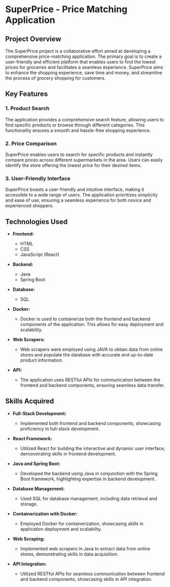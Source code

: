 # SuperPrice - Price Matching Application

## Project Overview

The SuperPrice project is a collaborative effort aimed at developing a comprehensive price-matching application. The primary goal is to create a user-friendly and efficient platform that enables users to find the lowest prices for groceries and facilitates a seamless experience. SuperPrice aims to enhance the shopping experience, save time and money, and streamline the process of grocery shopping for customers.

## Key Features

### 1. Product Search

The application provides a comprehensive search feature, allowing users to find specific products or browse through different categories. This functionality ensures a smooth and hassle-free shopping experience.

### 2. Price Comparison

SuperPrice enables users to search for specific products and instantly compare prices across different supermarkets in the area. Users can easily identify the store offering the lowest price for their desired items.

### 3. User-Friendly Interface

SuperPrice boasts a user-friendly and intuitive interface, making it accessible to a wide range of users. The application prioritizes simplicity and ease of use, ensuring a seamless experience for both novice and experienced shoppers.

## Technologies Used

- **Frontend:**
  - HTML
  - CSS
  - JavaScript (React)

- **Backend:**
  - Java
  - Spring Boot

- **Database:**
  - SQL

- **Docker:**
  - Docker is used to containerize both the frontend and backend components of the application. This allows for easy deployment and scalability.

- **Web Scrapers:**
  - Web scrapers were employed using JAVA to obtain data from online stores and populate the database with accurate and up-to-date product information.

- **API:**
  - The application uses RESTful APIs for communication between the frontend and backend components, ensuring seamless data transfer.

## Skills Acquired

- **Full-Stack Development:**
  - Implemented both frontend and backend components, showcasing proficiency in full-stack development.

- **React Framework:**
  - Utilized React for building the interactive and dynamic user interface, demonstrating skills in frontend development.

- **Java and Spring Boot:**
  - Developed the backend using Java in conjunction with the Spring Boot framework, highlighting expertise in backend development.

- **Database Management:**
  - Used SQL for database management, including data retrieval and storage.

- **Containerization with Docker:**
  - Employed Docker for containerization, showcasing skills in application deployment and scalability.

- **Web Scraping:**
  - Implemented web scrapers in Java to extract data from online stores, demonstrating skills in data acquisition.

- **API Integration:**
  - Utilized RESTful APIs for seamless communication between frontend and backend components, showcasing skills in API integration.



